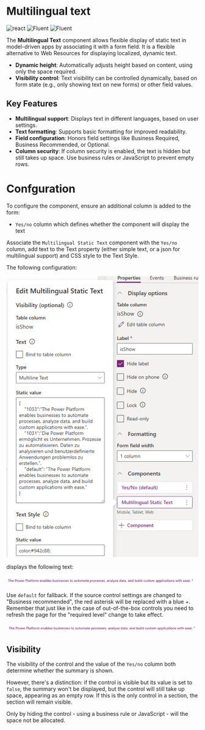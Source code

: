 ﻿# Multilingual text

![react](https://img.shields.io/badge/react-16.8.6-brightgreen?style=plastic)
 ![Fluent](https://img.shields.io/badge/@fluentui/react-8.29.0-brightgreen?style=plastic) ![Fluent](https://img.shields.io/badge/%40fluentui%2Freact--components-9.46.2-brightgreen?style=plastic)

The **Multilingual Text** component allows flexible display of static text in model-driven apps by associating it with a form field. It is a flexible alternative to Web Resources for displaying localized, dynamic text.

- **Dynamic height**: Automatically adjusts height based on content, using only the space required.
- **Visibility control**: Text visibility can be controlled dynamically, based on form state (e.g., only showing text on new forms) or other field values.

## Key Features

- **Multilingual support**: Displays text in different languages, based on user settings.
- **Text formatting**: Supports basic formatting for improved readability.
- **Field configuration**: Honors field settings like Business Required, Business Recommended, or Optional.
- **Column security**: If column security is enabled, the text is hidden but still takes up space. Use business rules or JavaScript to prevent empty rows.

# Confguration

To configure the component, ensure  an additional column is added to the form:
- `Yes/no` column which defines whether the component will display the text

Associate the `Multilingual Static Text` component with the `Yes/no` column, add text to the Text property (either simple text, or a json for multilingual support) and CSS style to the Text Style.

The following configuration:

![alt text](./images/configuration.png)

displays the following text:

![alt text](./images/result.png)

Use `default` for fallback.
If the source control settings are changed to "Business recommended", the red asterisk will be replaced with a blue +.
Remember that just like in the case of out-of-the-box controls you need to refresh the page for the "required level" change to take effect.

![alt text](./images/result2.png)

## Visibility

The visibility of the control and the value of the `Yes/no` column both determine whether the summary is shown.

However, there's a distinction: if the control is visible but its value is set to `false`, the summary won't be displayed, but the control will still take up space, appearing as an empty row. If this is the only control in a section, the section will remain visible.

Only by hiding the control - using a business rule or JavaScript - will the space not be allocated.
